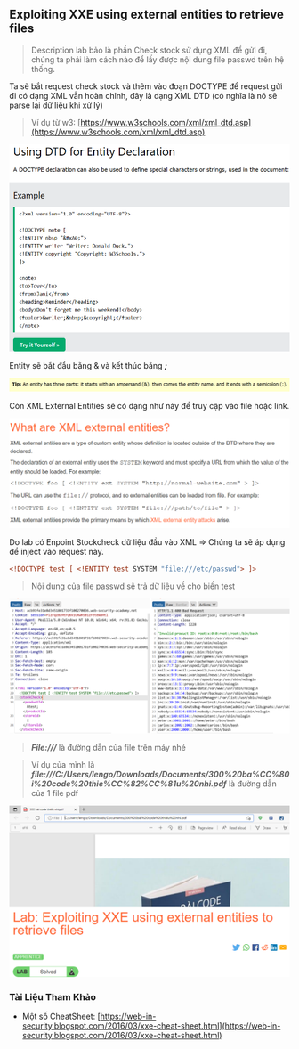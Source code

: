 ## Exploiting XXE using external entities to retrieve files

> Description lab bảo là phần Check stock sử dụng XML để gửi đi, chúng ta phải làm cách nào để lấy được nội dung file passwd trên hệ thống.

Ta sẽ bắt request check stock và thêm vào đoạn DOCTYPE để request gửi đi có dạng XML vẫn hoàn chỉnh, đây là dạng XML DTD (có nghĩa là nó sẽ parse lại dữ liệu khi xử lý)

> Ví dụ từ w3: [https://www.w3schools.com/xml/xml_dtd.asp](https://www.w3schools.com/xml/xml_dtd.asp)

![](/imgs/XXE/1.png?raw=true)

Entity sẽ bắt đầu bằng & và kết thúc bằng ***;***

![](/imgs/XXE/2.png?raw=true)

Còn XML External Entities sẽ có dạng như này để truy cập vào file hoặc link.

![](/imgs/XXE/3.png?raw=true)

Do lab có Enpoint Stockcheck dữ liệu đầu vào XML => Chúng ta sẽ áp dụng để inject vào request này.

```XML
<!DOCTYPE test [ <!ENTITY test SYSTEM "file:///etc/passwd"> ]>
```

> Nội dung của file passwd sẽ trả dữ liệu về cho biến test

![](/imgs/XXE/6.png?raw=true)

> ***File:///*** là đường dẫn của file trên máy nhé

> Ví dụ của mình là ***file:///C:/Users/lengo/Downloads/Documents/300%20ba%CC%80i%20code%20thie%CC%82%CC%81u%20nhi.pdf*** là đường dẫn của 1 file pdf

![](/imgs/XXE/4.png?raw=true)
![](/imgs/XXE/5.png?raw=true)

### Tài Liệu Tham Khảo
- Một số CheatSheet: [https://web-in-security.blogspot.com/2016/03/xxe-cheat-sheet.html](https://web-in-security.blogspot.com/2016/03/xxe-cheat-sheet.html)